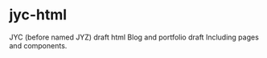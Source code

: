 # jyc-html
JYC (before named JYZ) draft html
Blog and portfolio draft
Including pages and components.
